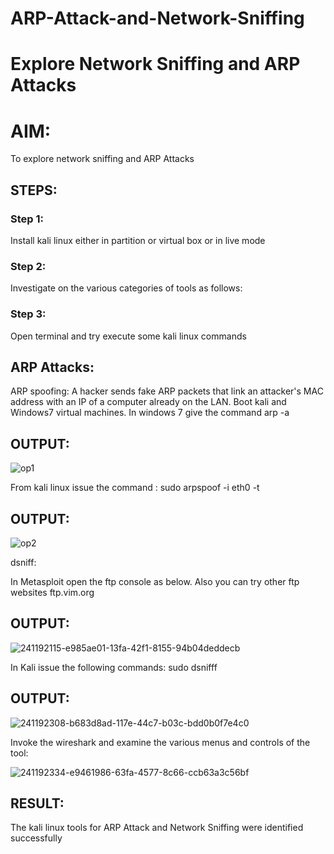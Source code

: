 # ARP-Attack-and-Network-Sniffing

# Explore Network Sniffing and ARP Attacks

# AIM:

To explore network sniffing and ARP Attacks

## STEPS:

### Step 1:

Install kali linux either in partition or virtual box or in live mode

### Step 2:

Investigate on the various categories of tools as follows:

### Step 3:


Open terminal and try execute some kali linux commands

## ARP Attacks:

ARP spoofing: A hacker sends fake ARP packets that link an attacker's MAC address with an IP of a computer already on the LAN.
Boot kali and Windows7 virtual machines.
In windows 7 give the command arp -a

## OUTPUT:


![op1](https://github.com/pavankishore-AIDS/ARP-Attack-and-Network-Sniffing/assets/94154941/23e1040d-0d30-47d2-a9d1-73b1988ca8a3)

From kali linux issue the command :
sudo arpspoof -i eth0 -t <target system> <gateway>

## OUTPUT:

![op2](https://github.com/pavankishore-AIDS/ARP-Attack-and-Network-Sniffing/assets/94154941/fe31b4ad-3f7c-420c-98b2-a744753543b3)


dsniff:

In Metasploit open the ftp console as below. Also you can try other ftp websites ftp.vim.org

## OUTPUT:
![241192115-e985ae01-13fa-42f1-8155-94b04deddecb](https://github.com/pavankishore-AIDS/ARP-Attack-and-Network-Sniffing/assets/94154941/0bc59714-d2a5-459c-9e7d-517c82037ae1)


In Kali issue the following commands:
sudo dsnifff

## OUTPUT:

![241192308-b683d8ad-117e-44c7-b03c-bdd0b0f7e4c0](https://github.com/pavankishore-AIDS/ARP-Attack-and-Network-Sniffing/assets/94154941/d8000a29-e6c6-4ea3-ae36-9c66f9d139a6)



Invoke the wireshark and examine the various menus and controls of the tool:

![241192334-e9461986-63fa-4577-8c66-ccb63a3c56bf](https://github.com/pavankishore-AIDS/ARP-Attack-and-Network-Sniffing/assets/94154941/19ba4623-276d-43d9-8105-7395b509f9ae)


## RESULT:

The kali linux tools for ARP Attack and Network Sniffing were identified successfully
